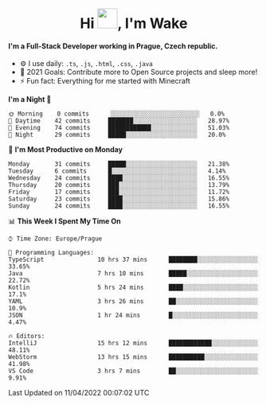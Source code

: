 <h1 align="center">Hi <img src="https://raw.githubusercontent.com/MrWakeCZ/MrWakeCZ/master/Hi.gif" width="40px" />, I'm Wake</h1>

#### I'm a Full-Stack Developer working in Prague, Czech republic.
- ⚙️ I use daily: `.ts`, `.js`, `.html`, `.css`, `.java`
- 🥅 2021 Goals: Contribute more to Open Source projects and sleep more!
- ⚡ Fun fact: Everything for me started with Minecraft

<!--START_SECTION:waka-->
**I'm a Night 🦉** 

```text
🌞 Morning    0 commits      ░░░░░░░░░░░░░░░░░░░░░░░░░   0.0% 
🌆 Daytime    42 commits     ███████░░░░░░░░░░░░░░░░░░   28.97% 
🌃 Evening    74 commits     ████████████░░░░░░░░░░░░░   51.03% 
🌙 Night      29 commits     █████░░░░░░░░░░░░░░░░░░░░   20.0%

```
📅 **I'm Most Productive on Monday** 

```text
Monday       31 commits     █████░░░░░░░░░░░░░░░░░░░░   21.38% 
Tuesday      6 commits      █░░░░░░░░░░░░░░░░░░░░░░░░   4.14% 
Wednesday    24 commits     ████░░░░░░░░░░░░░░░░░░░░░   16.55% 
Thursday     20 commits     ███░░░░░░░░░░░░░░░░░░░░░░   13.79% 
Friday       17 commits     ███░░░░░░░░░░░░░░░░░░░░░░   11.72% 
Saturday     23 commits     ████░░░░░░░░░░░░░░░░░░░░░   15.86% 
Sunday       24 commits     ████░░░░░░░░░░░░░░░░░░░░░   16.55%

```


📊 **This Week I Spent My Time On** 

```text
⌚︎ Time Zone: Europe/Prague

💬 Programming Languages: 
TypeScript               10 hrs 37 mins      ████████░░░░░░░░░░░░░░░░░   33.65% 
Java                     7 hrs 10 mins       █████░░░░░░░░░░░░░░░░░░░░   22.72% 
Kotlin                   5 hrs 24 mins       ████░░░░░░░░░░░░░░░░░░░░░   17.1% 
YAML                     3 hrs 26 mins       ██░░░░░░░░░░░░░░░░░░░░░░░   10.9% 
JSON                     1 hr 24 mins        █░░░░░░░░░░░░░░░░░░░░░░░░   4.47%

🔥 Editors: 
IntelliJ                 15 hrs 12 mins      ████████████░░░░░░░░░░░░░   48.11% 
WebStorm                 13 hrs 15 mins      ██████████░░░░░░░░░░░░░░░   41.98% 
VS Code                  3 hrs 7 mins        ██░░░░░░░░░░░░░░░░░░░░░░░   9.91%

```


 Last Updated on 11/04/2022 00:07:02 UTC
<!--END_SECTION:waka-->
